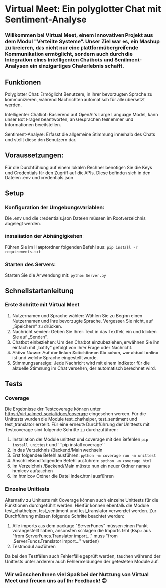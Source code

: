 # Virtual Meet: Ein polyglotter Chat mit Sentiment-Analyse
### Willkommen bei Virtual Meet, einem innovativen Projekt aus dem Modul "Verteilte Systeme". Unser Ziel war es, ein Mashup zu kreieren, das nicht nur eine plattformübergreifende Kommunikation ermöglicht, sondern auch durch die Integration eines intelligenten Chatbots und Sentiment-Analysen ein einzigartiges Chaterlebnis schafft.

## Funktionen
 Polyglotter Chat: Ermöglicht Benutzern, in ihrer bevorzugten Sprache zu kommunizieren, während Nachrichten automatisch für alle übersetzt werden.
 
 Intelligenter Chatbot: Basierend auf OpenAI's Large Language Model, kann unser Bot Fragen beantworten, an Gesprächen teilnehmen und Informationen bereitstellen.
 
 Sentiment-Analyse: Erfasst die allgemeine Stimmung innerhalb des Chats und stellt diese den Benutzern dar.

## Voraussetzungen:
Für die Durchführung auf einem lokalen Rechner benötigen Sie die Keys und Credentials für den Zugriff auf die APIs. Diese befinden sich in den Dateien .env und credentials.json

## Setup
### Konfiguration der Umgebungsvariablen:
Die .env und die credentials.json Dateien müssen im Rootverzeichnis abgelegt werden.

### Installation der Abhängigkeiten:
Führen Sie im Hauptordner folgenden Befehl aus:
```pip install -r requirements.txt```

### Starten des Servers:
Starten Sie die Anwendung mit:
```python Server.py```

## Schnellstartanleitung
### Erste Schritte mit Virtual Meet
1. Nutzernamen und Sprache wählen: Wählen Sie zu Beginn einen Nutzernamen und Ihre bevorzugte Sprache. Vergessen Sie nicht, auf „Speichern“ zu drücken.
2. Nachricht senden: Geben Sie Ihren Text in das Textfeld ein und klicken Sie auf „Senden“.
3. Chatbot einbeziehen: Um den Chatbot einzubeziehen, erwähnen Sie ihn einfach mit „botify“ gefolgt von Ihrer Frage oder Nachricht.
4. Aktive Nutzer: Auf der linken Seite können Sie sehen, wer aktuell online ist und welche Sprache eingestellt wurde.
5. Stimmungsanzeige: Jede Nachricht wird mit einem Indikator für die aktuelle Stimmung im Chat versehen, der automatisch berechnet wird.

## Tests
### Coverage
Die Ergebnisse der Testcoverage können unter https://virtualmeet.social/docs/coverage eingesehen werden. Für die Unittests wurden die Module test_chathelper, test_sentiment und test_translator erstellt. Für eine erneute Durchführung der Unittests mit Testcoverage sind folgende Schritte zu durchzuführen:
1. Installation der Module unittest und coverage mit den Befehlen
   ```pip install unittest``` und
   ```pip install coverage``
2. In das Verzeichnis /Backend/Main wechseln
3. Erst folgenden Befehl ausführen:
   ```python -m coverage run -m unittest```
4. Anschließend folgenden Befehl ausführen:
   ```python -m coverage html```
5. Im Verzeichnis /Backend/Main müsste nun ein neuer Ordner names htmlcov auftauchen
6. Im htmlcov Ordner die Datei index.html ausführen
   
### Einzelne Unittests
Alternativ zu Unittests mit Coverage können auch einzelne Unittests für die Funktionen durchgeführt werden. Hierfür können ebenfalls die Module test_chathelper, test_sentiment und test_translator verwendet werden. Zur Durchführung müssen folgende Schritte beachtet werden:

1. Alle imports aus dem package "ServerFuncs" müssen einen Punkt vorangestellt haben, ansonsten schlagen die Imports fehl (Bsp.: aus "from ServerFuncs.Translator import..." muss "from .ServerFuncs.Translator import..." werden)
2. Testmodul ausführen 

Da bei den Testfällen auch Fehlerfälle geprüft werden, tauchen während der Unittests unter anderem auch Fehlermeldungen der getesteten Module auf.

### Wir wünschen Ihnen viel Spaß bei der Nutzung von Virtual Meet und freuen uns auf Ihr Feedback! 😊 
